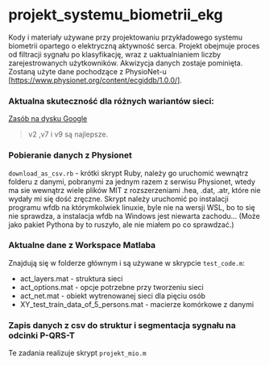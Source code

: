 # projekt_systemu_biometrii_ekg
Kody i materiały używane przy projektowaniu przykładowego systemu biometrii opartego o elektryczną aktywność serca. Projekt obejmuje proces od filtracji sygnału po klasyfikację, wraz z uaktualnianiem liczby zarejestrowanych użytkowników. Akwizycja danych zostaje pominięta. Zostaną użyte dane pochodzące z PhysioNet-u [https://www.physionet.org/content/ecgiddb/1.0.0/].

### Aktualna skuteczność dla różnych wariantów sieci:

[Zasób na dysku Google](https://drive.google.com/drive/folders/192AysfLqC6nWTsfSL0D6V3oUZM1sHZVw?usp=sharing)
>v2 ,v7 i v9 są najlepsze.

### Pobieranie danych z Physionet

`download_as_csv.rb` - krótki skrypt Ruby, należy go uruchomić wewnątrz folderu z danymi, pobranymi za jednym razem z serwisu Physionet, wtedy ma sie wewnątrz wiele plików MIT z rozszerzeniami .hea, .dat, .atr, które nie wydały mi się dość zręczne. 
Skrypt należy uruchomić po instalacji programu wfdb na którymkolwiek linuxie, byle nie na wersji WSL, bo to się nie sprawdza, a instalacja wfdb na Windows jest niewarta zachodu... (Może jako pakiet Pythona by to ruszyło, ale nie miałem po co sprawdzać.)

### Aktualne dane z Workspace Matlaba

Znajdują się w folderze głównym i są używane w skrypcie `test_code.m`: 
  - act_layers.mat - struktura sieci
  - act_options.mat - opcje potrzebne przy tworzeniu sieci
  - act_net.mat - obiekt wytrenowanej sieci dla pięciu osób
  - XY_test_train_data_of_5_persons.mat - macierze komórkowe z danymi

### Zapis danych z csv do struktur i segmentacja sygnału na odcinki P-QRS-T

Te zadania realizuje skrypt `projekt_mio.m`

